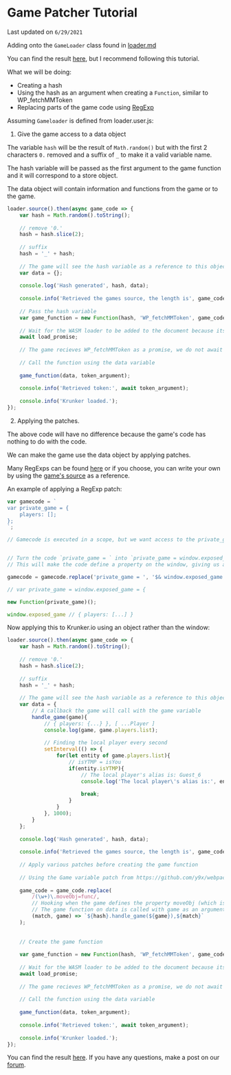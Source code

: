 # Game Patcher Tutorial
Last updated on `6/29/2021`

Adding onto the `GameLoader` class found in [loader.md](./loader.md)

You can find the result [here](./patcher.user.js), but I recommend following this tutorial.

What we will be doing:

- Creating a hash
- Using the hash as an argument when creating a `Function`, similar to WP_fetchMMToken
- Replacing parts of the game code using [RegExp](https://developer.mozilla.org/en-US/docs/Web/JavaScript/Reference/Global_Objects/RegExp)

Assuming `Gameloader` is defined from loader.user.js:

1. Give the game access to a data object

The variable `hash` will be the result of `Math.random()` but with the first 2 characters `0.` removed and a suffix of `_` to make it a valid variable name.

The hash variable will be passed as the first argument to the game function and it will correspond to a store object.

The data object will contain information and functions from the game or to the game.

```js
loader.source().then(async game_code => {
	var hash = Math.random().toString();
	
	// remove '0.'
	hash = hash.slice(2);
	
	// suffix
	hash = '_' + hash;
	
	// The game will see the hash variable as a reference to this object.
	var data = {};
	
	console.log('Hash generated', hash, data);
	
	console.info('Retrieved the games source, the length is', game_code.length);
	
	// Pass the hash variable
	var game_function = new Function(hash, 'WP_fetchMMToken', game_code);
	
	// Wait for the WASM loader to be added to the document because its also when libraries such as zip.js are loaded.
	await load_promise;
	
	// The game recieves WP_fetchMMToken as a promise, we do not await for the argument when calling the game function.
	
	// Call the function using the data variable
	
	game_function(data, token_argument);
	
	console.info('Retrieved token:', await token_argument);
	
	console.info('Krunker loaded.');
});
```

2. Applying the patches.

The above code will have no difference because the game's code has nothing to do with the code.

We can make the game use the data object by applying patches.

Many RegExps can be found [here](https://github.com/y9x/webpack/blob/master/libs/vars.js) or if you choose, you can write your own by using the [game's source](https://api.sys32.dev/v2/source) as a reference.

An example of applying a RegExp patch:

```js
var gamecode = `
var private_game = {
	players: [];
};
`;

// Gamecode is executed in a scope, but we want access to the private_game variable


// Turn the code `private_game = ` into `private_game = window.exposed_game = `
// This will make the code define a property on the window, giving us access

gamecode = gamecode.replace('private_game = ', '$& window.exposed_game = ');

// var private_game = window.exposed_game = {

new Function(private_game)();

window.exposed_game // { players: [...] }
```

Now applying this to Krunker.io using an object rather than the window:

```js
loader.source().then(async game_code => {
	var hash = Math.random().toString();
	
	// remove '0.'
	hash = hash.slice(2);
	
	// suffix
	hash = '_' + hash;
	
	// The game will see the hash variable as a reference to this object.
	var data = {
		// A callback the game will call with the game variable
		handle_game(game){
			// { players: {...} }, [ ...Player ]
			console.log(game, game.players.list);
			
			// Finding the local player every second
			setInterval(() => {
				for(let entity of game.players.list){
					// isYTMP = isYou
					if(entity.isYTMP){
						// The local player's alias is: Guest_6
						console.log('The local player\'s alias is:', entity.alias);
						
						break;
					}
				}
			}, 1000);
		}
	};
	
	console.log('Hash generated', hash, data);
	
	console.info('Retrieved the games source, the length is', game_code.length);
	
	// Apply various patches before creating the game function
	
	// Using the Game variable patch from https://github.com/y9x/webpack/blob/master/libs/vars.js#L61
	
	game_code = game_code.replace(
		/(\w+)\.moveObj=func/,
		// Hooking when the game defines the property moveObj (which is only on the game object)
		// The game function on data is called with game as an argument.
		(match, game) => `${hash}.handle_game(${game}),${match}`
	);
	
	
	// Create the game function
	
	var game_function = new Function(hash, 'WP_fetchMMToken', game_code);
	
	// Wait for the WASM loader to be added to the document because its also when libraries such as zip.js are loaded.
	await load_promise;
	
	// The game recieves WP_fetchMMToken as a promise, we do not await for the argument when calling the game function.
	
	// Call the function using the data variable
	
	game_function(data, token_argument);
	
	console.info('Retrieved token:', await token_argument);
	
	console.info('Krunker loaded.');
});
```

You can find the result [here](./patcher.user.js).
If you have any questions, make a post on our [forum](https://forum.sys32.dev/).

